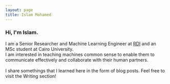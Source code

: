 ```yaml
---
layout: page
title: Islam Mohamed
---
```


### Hi, I'm Islam.  
  
  
I am a Senior Researcher and Machine Learning Engineer at <a href="https://www.rdi-eg.com/">RDI</a> and an MSc student at Cairo University.  
I am interested in teaching machines common sense to enable them to communicate effectively and collaborate with their human partners.  
<br>
I share somethings that I learned here in the form of blog posts. Feel free to visit the Writing section!  

